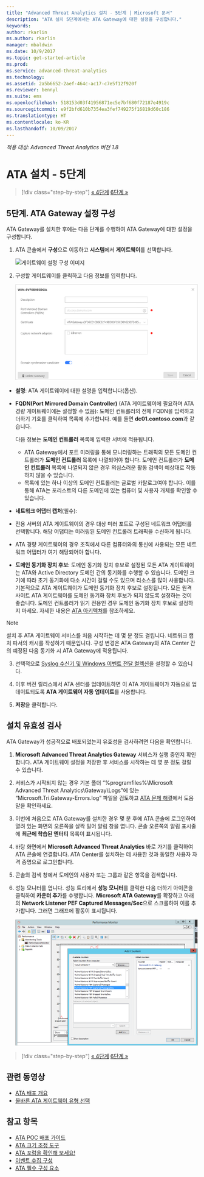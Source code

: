 ```yaml
---
title: "Advanced Threat Analytics 설치 - 5단계 | Microsoft 문서"
description: "ATA 설치 5단계에서는 ATA Gateway에 대한 설정을 구성합니다."
keywords: 
author: rkarlin
ms.author: rkarlin
manager: mbaldwin
ms.date: 10/9/2017
ms.topic: get-started-article
ms.prod: 
ms.service: advanced-threat-analytics
ms.technology: 
ms.assetid: 2a5b6652-2aef-464c-ac17-c7e5f12f920f
ms.reviewer: bennyl
ms.suite: ems
ms.openlocfilehash: 518153d03f41956871ec5e7bf680f72187e4919c
ms.sourcegitcommit: e9f2bfd610b7354ea3fef749275f16819d60c186
ms.translationtype: HT
ms.contentlocale: ko-KR
ms.lasthandoff: 10/09/2017
---
```

*적용 대상: Advanced Threat Analytics 버전 1.8*



# <a name="install-ata---step-5"></a>ATA 설치 - 5단계

>[!div class="step-by-step"]
[« 4단계](install-ata-step4.md)
[6단계 »](install-ata-step6.md)


## <a name="step-5-configure-the-ata-gateway-settings"></a>5단계. ATA Gateway 설정 구성
ATA Gateway를 설치한 후에는 다음 단계를 수행하여 ATA Gateway에 대한 설정을 구성합니다.

1.  ATA 콘솔에서 **구성**으로 이동하고 **시스템**에서 **게이트웨이**를 선택합니다.
   
     ![게이트웨이 설정 구성 이미지](media/ata-gw-config-1.png)


2.  구성할 게이트웨이를 클릭하고 다음 정보를 입력합니다.

    ![게이트웨이 설정 구성 이미지](media/ATA-Gateways-config-2.png)

  - **설명**: ATA 게이트웨이에 대한 설명을 입력합니다(옵션).
  - **FQDN(Port Mirrored Domain Controller)** (ATA 게이트웨이에 필요하며 ATA 경량 게이트웨이에는 설정할 수 없음): 도메인 컨트롤러의 전체 FQDN을 입력하고 더하기 기호를 클릭하여 목록에 추가합니다. 예를 들면  **dc01.contoso.com**과 같습니다.

      다음 정보는 **도메인 컨트롤러** 목록에 입력한 서버에 적용됩니다.
      - ATA Gateway에서 포트 미러링을 통해 모니터링하는 트래픽의 모든 도메인 컨트롤러가 **도메인 컨트롤러** 목록에 나열되어야 합니다. 도메인 컨트롤러가 **도메인 컨트롤러** 목록에 나열되지 않은 경우 의심스러운 활동 검색이 예상대로 작동하지 않을 수 있습니다.
      - 목록에 있는 하나 이상의 도메인 컨트롤러는 글로벌 카탈로그여야 합니다. 이를 통해 ATA는 포리스트의 다른 도메인에 있는 컴퓨터 및 사용자 개체를 확인할 수 있습니다.

  - **네트워크 어댑터 캡처**(필수):
  - 전용 서버의 ATA 게이트웨이의 경우 대상 미러 포트로 구성된 네트워크 어댑터를 선택합니다. 해당 어댑터는 미러링된 도메인 컨트롤러 트래픽을 수신하게 됩니다.
  - ATA 경량 게이트웨이의 경우 조직에서 다른 컴퓨터와의 통신에 사용되는 모든 네트워크 어댑터가 여기 해당되어야 합니다.


  - **도메인 동기화 장치 후보**: 도메인 동기화 장치 후보로 설정된 모든 ATA 게이트웨이는 ATA와 Active Directory 도메인 간의 동기화를 수행할 수 있습니다. 도메인 크기에 따라 초기 동기화에 다소 시간이 걸릴 수도 있으며 리소스를 많이 사용합니다. 기본적으로 ATA 게이트웨이가 도메인 동기화 장치 후보로 설정됩니다.
   모든 원격 사이트 ATA 게이트웨이를 도메인 동기화 장치 후보가 되지 않도록 설정하는 것이 좋습니다.
   도메인 컨트롤러가 읽기 전용인 경우 도메인 동기화 장치 후보로 설정하지 마세요. 자세한 내용은 [ATA 아키텍처](ata-architecture.md#ata-lightweight-gateway-features)를 참조하세요.

  > [!NOTE] 
  > 설치 후 ATA 게이트웨이 서비스를 처음 시작하는 데 몇 분 정도 걸립니다. 네트워크 캡처 파서의 캐시를 작성하기 때문입니다.
  > 구성 변경은 ATA Gateway와 ATA Center 간의 예정된 다음 동기화 시 ATA Gateway에 적용됩니다.

3. 선택적으로 [Syslog 수신기 및 Windows 이벤트 전달 컬렉션](configure-event-collection.md)을 설정할 수 있습니다. 
4. 이후 버전 릴리스에서 ATA 센터를 업데이트하면 이 ATA 게이트웨이가 자동으로 업데이트되도록 **ATA 게이트웨이 자동 업데이트**를 사용합니다.

5. **저장**을 클릭합니다.


## <a name="validate-installations"></a>설치 유효성 검사
ATA Gateway가 성공적으로 배포되었는지 유효성을 검사하려면 다음을 확인합니다.

1.  **Microsoft Advanced Threat Analytics Gateway** 서비스가 실행 중인지 확인합니다. ATA 게이트웨이 설정을 저장한 후 서비스를 시작하는 데 몇 분 정도 걸릴 수 있습니다.

2.  서비스가 시작되지 않는 경우 기본 폴더 “%programfiles%\Microsoft Advanced Threat Analytics\Gateway\Logs”에 있는 “Microsoft.Tri.Gateway-Errors.log” 파일을 검토하고 [ATA 문제 해결](troubleshooting-ata-known-errors.md)에서 도움말을 확인하세요.

3.  이번에 처음으로 ATA Gateway를 설치한 경우 몇 분 후에 ATA 콘솔에 로그인하여 열려 있는 화면의 오른쪽을 살짝 밀어 알림 창을 엽니다. 콘솔 오른쪽의 알림 표시줄에 **최근에 학습된 엔터티** 목록이 표시됩니다.

4.  바탕 화면에서 **Microsoft Advanced Threat Analytics** 바로 가기를 클릭하여 ATA 콘솔에 연결합니다. ATA Center를 설치하는 데 사용한 것과 동일한 사용자 자격 증명으로 로그인합니다.
5.  콘솔의 검색 창에서 도메인의 사용자 또는 그룹과 같은 항목을 검색합니다.
6.  성능 모니터를 엽니다. 성능 트리에서 **성능 모니터**를 클릭한 다음 더하기 아이콘을 클릭하여 **카운터 추가**를 수행합니다. **Microsoft ATA Gateway**를 확장하고 아래의 **Network Listener PEF Captured Messages/Sec**으로 스크롤하여 이를 추가합니다. 그러면 그래프에 활동이 표시됩니다.

    ![성능 카운터 추가 이미지](media/ATA-performance-monitoring-add-counters.png)


>[!div class="step-by-step"]
[« 4단계](install-ata-step4.md)
[6단계 »](install-ata-step6.md)



## <a name="related-videos"></a>관련 동영상
- [ATA 배포 개요](https://channel9.msdn.com/Shows/Microsoft-Security/Overview-of-ATA-Deployment-in-10-Minutes)
- [올바른 ATA 게이트웨이 유형 선택](https://channel9.msdn.com/Shows/Microsoft-Security/ATA-Deployment-Choose-the-Right-Gateway-Type)


## <a name="see-also"></a>참고 항목
- [ATA POC 배포 가이드](http://aka.ms/atapoc)
- [ATA 크기 조정 도구](http://aka.ms/atasizingtool)
- [ATA 포럼을 확인해 보세요!](https://social.technet.microsoft.com/Forums/security/home?forum=mata)
- [이벤트 수집 구성](configure-event-collection.md)
- [ATA 필수 구성 요소](ata-prerequisites.md)


